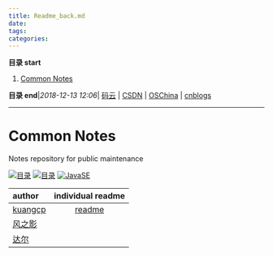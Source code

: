 ```yaml
---
title: Readme_back.md
date: 
tags: 
categories: 
---
```


**目录 start**
 
1. [Common Notes](#common-notes)

**目录 end**|_2018-12-13 12:06_| [码云](https://gitee.com/gin9) | [CSDN](http://blog.csdn.net/kcp606) | [OSChina](https://my.oschina.net/kcp1104) | [cnblogs](http://www.cnblogs.com/kuangcp)
****************************************

# Common Notes
Notes repository for public maintenance

[![目录](https://img.shields.io/badge/note-Catalog-brightgreen.svg)](./SUMMARY.md)
[![目录](https://img.shields.io/badge/doc-Note-brightgreen.svg)](https://gitee.com/gin9/Memo/wikis/pages)
[![JavaSE](https://img.shields.io/badge/note-JavaSE-blue.svg)](./Java/JavaSE.md)

| author | individual  readme |
|:----|:----:|
| [kuangcp](https://gitee.com/gin9/) | [readme](/Readme_kuang.md) |
| [风之影](https://gitee.com/dragonhht/) | |
| [达尔](https://gitee.com/44miao/)| |

</div>
